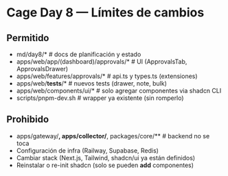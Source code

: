 # Cage Day 8 — Límites de cambios

## Permitido
- md/day8/*                      # docs de planificación y estado
- apps/web/app/(dashboard)/approvals/*   # UI (ApprovalsTab, ApprovalsDrawer)
- apps/web/features/approvals/*          # api.ts y types.ts (extensiones)
- apps/web/__tests__/*                  # nuevos tests (drawer, note, bulk)
- apps/web/components/ui/*              # solo agregar componentes via shadcn CLI
- scripts/pnpm-dev.sh                   # wrapper ya existente (sin romperlo)

## Prohibido
- apps/gateway/**, apps/collector/**, packages/core/**   # backend no se toca
- Configuración de infra (Railway, Supabase, Redis)
- Cambiar stack (Next.js, Tailwind, shadcn/ui ya están definidos)
- Reinstalar o re-init shadcn (solo se pueden **add** componentes)
